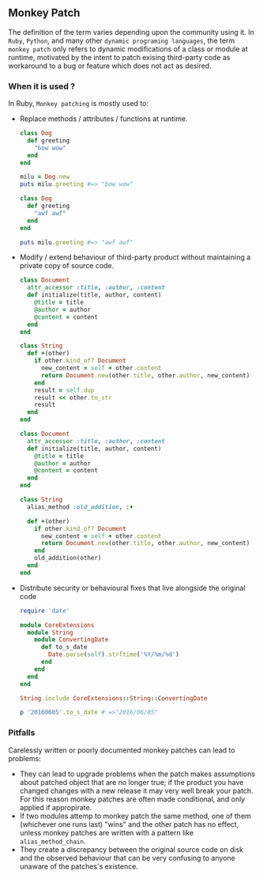 ## Monkey Patch

The definition of the term varies depending upon the community using it. In `Ruby`, `Python`, and many other `dynamic programing languages`, the term `monkey patch` only refers to dynamic modifications of a class or module at runtime, motivated by the intent to patch exising third-party code as workaround to a bug or feature which does not act as desired.

### When it is used ?

In Ruby, `Monkey patching` is mostly used to:

- Replace methods / attributes / functions at runtime.

  ```ruby
  class Dog
    def greeting
      "bow wow"
    end
  end

  milu = Dog.new
  puts milu.greeting #=> "bow wow"

  class Dog
    def greeting
      "awf awf"
    end
  end

  puts milu.greeting #=> "awf awf"
  ```

- Modify / extend behaviour of third-party product without maintaining a private copy of source code.

  ```ruby
  class Document
    attr_accessor :title, :author, :content
    def initialize(title, author, content)
      @title = title
      @author = author
      @content = content
    end
  end

  class String
    def +(other)
      if other.kind_of? Document
        new_content = self + other.content
        return Document.new(other.title, other.author, new_content)
      end
      result = self.dup
      result << other.to_str
      result
    end
  end
  ```

  ```ruby
  class Document
    attr_accessor :title, :author, :content
    def initialize(title, author, content)
      @title = title
      @author = author
      @content = content
    end
  end

  class String
    alias_method :old_addition, :+

    def +(other)
      if other.kind_of? Document
        new_content = self + other.content
        return Document.new(other.title, other.author, new_content)
      end
      old_addition(other)
    end
  end
  ```

- Distribute security or behavioural fixes that live alongside the original code

  ```ruby
  require 'date'

  module CoreExtensions
    module String
      module ConvertingDate
        def to_s_date
          Date.parse(self).strftime('%Y/%m/%d')
        end
      end
    end
  end

  String.include CoreExtensions::String::ConvertingDate

  p '20160605'.to_s_date # =>"2016/06/05"
  ```

### Pitfalls
Carelessly written or poorly documented monkey patches can lead to problems:
- They can lead to upgrade problems when the patch makes assumptions about patched object that are no longer true; if the product you have changed changes with a new release it may very well break your patch. For this reason monkey patches are often made conditional, and only applied if appropirate.
- If two modules attemp to monkey patch the same method, one of them (whichever one runs last) "wins" and the other patch has no effect, unless monkey patches are written with a pattern like `alias_method_chain`.
- They create a discrepancy between the original source code on disk and the observed behaviour that can be very confusing to anyone unaware of the patches's existence.

